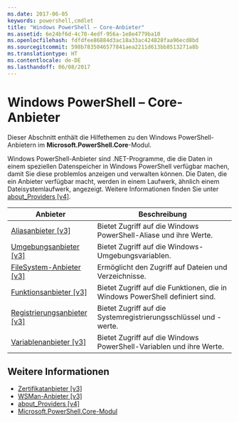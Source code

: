```yaml
---
ms.date: 2017-06-05
keywords: powershell,cmdlet
title: "Windows PowerShell – Core-Anbieter"
ms.assetid: 6e24bf6d-4c70-4edf-956a-1e8e4779ba10
ms.openlocfilehash: fdfdfee86884d3ac18a33ac424828faa96ecd8bd
ms.sourcegitcommit: 598b7835046577841aea2211d613bb8513271a8b
ms.translationtype: HT
ms.contentlocale: de-DE
ms.lasthandoff: 06/08/2017
---
```

# <a name="windows-powershell-core-providers"></a>Windows PowerShell – Core-Anbieter
Dieser Abschnitt enthält die Hilfethemen zu den Windows PowerShell-Anbietern im **Microsoft.PowerShell.Core**-Modul.

Windows PowerShell-Anbieter sind .NET-Programme, die die Daten in einem speziellen Datenspeicher in Windows PowerShell verfügbar machen, damit Sie diese problemlos anzeigen und verwalten können. Die Daten, die ein Anbieter verfügbar macht, werden in einem Laufwerk, ähnlich einem Dateisystemlaufwerk, angezeigt. Weitere Informationen finden Sie unter [about_Providers [v4]](https://technet.microsoft.com/en-us/library/2d9b3f32-be78-49ad-a547-21231c803242).

|Anbieter|Beschreibung|
|------------|---------------|
|[Aliasanbieter [v3]](https://technet.microsoft.com/en-us/library/dce3f872-aeff-4eb2-8b38-876cd612fc29)|Bietet Zugriff auf die Windows PowerShell-Aliase und ihre Werte.|
|[Umgebungsanbieter [v3]](https://technet.microsoft.com/en-us/library/94fcd05d-e702-4706-9b7d-ad7e5fd0ec09)|Bietet Zugriff auf die Windows-Umgebungsvariablen.|
|[FileSystem-Anbieter [v3]](https://technet.microsoft.com/en-us/library/0e494537-dfdf-437a-8b27-c21e30aa1f9f)|Ermöglicht den Zugriff auf Dateien und Verzeichnisse.|
|[Funktionsanbieter [v3]](https://technet.microsoft.com/en-us/library/7dfc92f4-9a88-4399-978d-6d5d224b3e76)|Bietet Zugriff auf die Funktionen, die in Windows PowerShell definiert sind.|
|[Registrierungsanbieter [v3]](https://technet.microsoft.com/en-us/library/d3c8013c-8caa-48d7-9feb-bfef0d95926e)|Bietet Zugriff auf die Systemregistrierungsschlüssel und -werte.|
|[Variablenanbieter [v3]](https://technet.microsoft.com/en-us/library/78dbcbbd-7946-4b9b-b75b-146f247f821c)|Bietet Zugriff auf die Windows PowerShell-Variablen und ihre Werte.|

## <a name="see-also"></a>Weitere Informationen
- [Zertifikatanbieter [v3]](https://technet.microsoft.com/en-us/library/3f743541-d0c6-4670-809a-b16fb01f7c4d)
- [WSMan-Anbieter [v3]](https://technet.microsoft.com/en-us/library/4c3d8d36-4f7a-4211-996f-64110e4b2eb7)
- [about_Providers [v4]](https://technet.microsoft.com/en-us/library/2d9b3f32-be78-49ad-a547-21231c803242)
- [Microsoft.PowerShell.Core-Modul](Microsoft.PowerShell.Core-Module.md)

